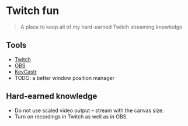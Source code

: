 # Twitch fun

> A place to keep all of my hard-earned Twitch streaming knowledge

## Tools

* [Twitch](https://www.twitch.tv/thibaudcolas)
* [OBS](https://obsproject.com/)
* [KeyCastr](https://github.com/keycastr/keycastr)
* TODO: a better window position manager

## Hard-earned knowledge

* Do not use scaled video output – stream with the canvas size.
* Turn on recordings in Twitch as well as in OBS.
